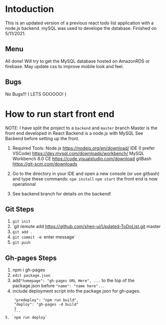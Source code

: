 # Intoduction
This is an updated version of a previous react todo list application with a node.js backend.
mySQL was used to develope the database.
Finished on 5/11/2021.

## Menu
All done!
Will try to get the MySQL database hosted on AmazonRDS or firebase.
May update css to improve mobile look and feel.

## Bugs
No Bugs!!! ( LETS GOOOOO! )

# How to run start front end
NOTE:
I have split the project to a `backend` and `master` branch
Master is the front end developed in React
Backend is a node.js with MySQL
See Backend before setting up the front.

1. Required Tools: 
Node.js
https://nodejs.org/en/download/
IDE (I prefer VSCode)
https://dev.mysql.com/downloads/workbench/
MySQL Workbench 8.0 CE
https://code.visualstudio.com/download
gitBash
https://git-scm.com/downloads

2. Go to the directory in your IDE and open a new console (or use gitbash) and type these commands:
`npm install`
`npm start`
the front end is now operational

3. See backend branch for details on the backend! 

## Git Steps
1. `git init`
2. `git remote add https://github.com/shen-ui/Updated-ToDoList.git master
2. `git add .`
3. `git commit -m `enter message`
4. `git push`

## Gh-pages Steps
1. npm i gh-pages
2. `edit package.json`
3. add`"homepage": "gh-pages URL Here", ...`
    to the top of the package.json before `"name": "name here"...`
4. include deployment script into the package.json for gh-pages.
```scripts {...
    "predeploy": "npm run build",
    "deploy": "gh-pages -d build"
    }
    ```
5. `npm run deploy`
